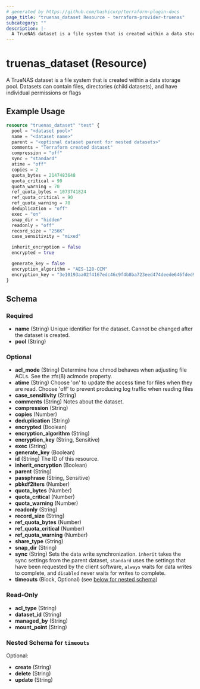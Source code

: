 ```yaml
---
# generated by https://github.com/hashicorp/terraform-plugin-docs
page_title: "truenas_dataset Resource - terraform-provider-truenas"
subcategory: ""
description: |-
  A TrueNAS dataset is a file system that is created within a data storage pool. Datasets can contain files, directories (child datasets), and have individual permissions or flags
---
```


# truenas_dataset (Resource)

A TrueNAS dataset is a file system that is created within a data storage pool. Datasets can contain files, directories (child datasets), and have individual permissions or flags

## Example Usage

```terraform
resource "truenas_dataset" "test" {
  pool = "<dataset pool>"
  name = "<dataset name>"
  parent = "<optional dataset parent for nested datasets>"
  comments = "Terraform created dataset"
  compression = "off"
  sync = "standard"
  atime = "off"
  copies = 2
  quota_bytes = 2147483648
  quota_critical = 90
  quota_warning = 70
  ref_quota_bytes = 1073741824
  ref_quota_critical = 90
  ref_quota_warning = 70
  deduplication = "off"
  exec = "on"
  snap_dir = "hidden"
  readonly = "off"
  record_size = "256K"
  case_sensitivity = "mixed"

  inherit_encryption = false
  encrypted = true

  generate_key = false
  encryption_algorithm = "AES-128-CCM"
  encryption_key = "3e10193aa02f4167edc46c9f4b8ba723eed474deede646fded99628de1878d51"
}
```

<!-- schema generated by tfplugindocs -->
## Schema

### Required

- **name** (String) Unique identifier for the dataset. Cannot be changed after the dataset is created.
- **pool** (String)

### Optional

- **acl_mode** (String) Determine how chmod behaves when adjusting file ACLs. See the zfs(8) aclmode property.
- **atime** (String) Choose 'on' to update the access time for files when they are read. Choose 'off' to prevent producing log traffic when reading files
- **case_sensitivity** (String)
- **comments** (String) Notes about the dataset.
- **compression** (String)
- **copies** (Number)
- **deduplication** (String)
- **encrypted** (Boolean)
- **encryption_algorithm** (String)
- **encryption_key** (String, Sensitive)
- **exec** (String)
- **generate_key** (Boolean)
- **id** (String) The ID of this resource.
- **inherit_encryption** (Boolean)
- **parent** (String)
- **passphrase** (String, Sensitive)
- **pbkdf2iters** (Number)
- **quota_bytes** (Number)
- **quota_critical** (Number)
- **quota_warning** (Number)
- **readonly** (String)
- **record_size** (String)
- **ref_quota_bytes** (Number)
- **ref_quota_critical** (Number)
- **ref_quota_warning** (Number)
- **share_type** (String)
- **snap_dir** (String)
- **sync** (String) Sets the data write synchronization. `inherit` takes the sync settings from the parent dataset, `standard` uses the settings that have been requested by the client software, `always` waits for data writes to complete, and `disabled` never waits for writes to complete.
- **timeouts** (Block, Optional) (see [below for nested schema](#nestedblock--timeouts))

### Read-Only

- **acl_type** (String)
- **dataset_id** (String)
- **managed_by** (String)
- **mount_point** (String)

<a id="nestedblock--timeouts"></a>
### Nested Schema for `timeouts`

Optional:

- **create** (String)
- **delete** (String)
- **update** (String)


